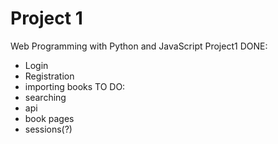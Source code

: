 # Project 1

Web Programming with Python and JavaScript
Project1
DONE:
  - Login
  - Registration
  - importing books
TO DO:
  - searching
  - api
  - book pages
  - sessions(?)
